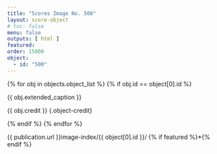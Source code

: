 ```yaml
---
title: "Scores Image No. 500"
layout: score-object
# toc: false
menu: false
outputs: [ html ]
featured: 
order: 15000
object:
  - id: "500"
---
```


{% for obj in objects.object_list %}
{% if obj.id == object[0].id %}

{{ obj.extended_caption }}

{{ obj.credit }} {.object-credit}

{% endif %}
{% endfor %}

<div class="object-credit object-url is-print-only">

{{ publication.url }}image-index/{{ object[0].id }}/ {% if featured %}*{% endif %}

</div>
